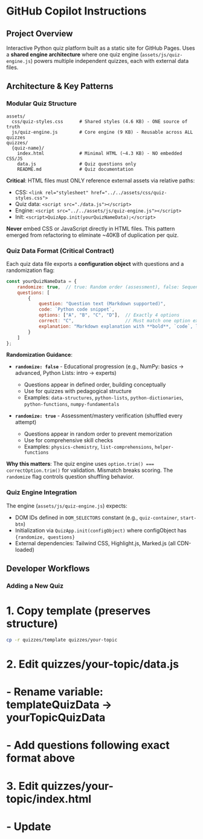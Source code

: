 # GitHub Copilot Instructions

## Project Overview
Interactive Python quiz platform built as a static site for GitHub Pages. Uses a **shared engine architecture** where one quiz engine (`assets/js/quiz-engine.js`) powers multiple independent quizzes, each with external data files.

## Architecture & Key Patterns

### Modular Quiz Structure
```
assets/
  css/quiz-styles.css      # Shared styles (4.6 KB) - ONE source of truth
  js/quiz-engine.js        # Core engine (9 KB) - Reusable across ALL quizzes
quizzes/
  {quiz-name}/
    index.html             # Minimal HTML (~4.3 KB) - NO embedded CSS/JS
    data.js                # Quiz questions only
    README.md              # Quiz documentation
```

**Critical**: HTML files must ONLY reference external assets via relative paths:
- CSS: `<link rel="stylesheet" href="../../assets/css/quiz-styles.css">`
- Quiz data: `<script src="./data.js"></script>`
- Engine: `<script src="../../assets/js/quiz-engine.js"></script>`
- Init: `<script>QuizApp.init(yourQuizNameData);</script>`

**Never** embed CSS or JavaScript directly in HTML files. This pattern emerged from refactoring to eliminate ~40KB of duplication per quiz.

### Quiz Data Format (Critical Contract)
Each quiz data file exports a **configuration object** with questions and a randomization flag:
```javascript
const yourQuizNameData = {
    randomize: true,  // true: Random order (assessment), false: Sequential order (educational)
    questions: [
        {
            question: "Question text (Markdown supported)",
            code: `Python code snippet`,
            options: ["A", "B", "C", "D"],  // Exactly 4 options
            correct: "C",                   // Must match one option exactly (string comparison)
            explanation: "Markdown explanation with **bold**, `code`, links"
        }
    ]
};
```

**Randomization Guidance**:
- **`randomize: false`** - Educational progression (e.g., NumPy: basics → advanced, Python Lists: intro → experts)
  - Questions appear in defined order, building conceptually
  - Use for quizzes with pedagogical structure
  - Examples: `data-structures`, `python-lists`, `python-dictionaries`, `python-functions`, `numpy-fundamentals`

- **`randomize: true`** - Assessment/mastery verification (shuffled every attempt)
  - Questions appear in random order to prevent memorization
  - Use for comprehensive skill checks
  - Examples: `physics-chemistry`, `list-comprehensions`, `helper-functions`

**Why this matters**: The quiz engine uses `option.trim() === correctOption.trim()` for validation. Mismatch breaks scoring. The `randomize` flag controls question shuffling behavior.

### Quiz Engine Integration
The engine (`assets/js/quiz-engine.js`) expects:
- DOM IDs defined in `DOM_SELECTORS` constant (e.g., `quiz-container`, `start-btn`)
- Initialization via `QuizApp.init(configObject)` where configObject has `{randomize, questions}`
- External dependencies: Tailwind CSS, Highlight.js, Marked.js (all CDN-loaded)

## Developer Workflows

### Adding a New Quiz
# 1. Copy template (preserves structure)
```bash
cp -r quizzes/template quizzes/your-topic
```

# 2. Edit quizzes/your-topic/data.js
#    - Rename variable: templateQuizData -> yourTopicQuizData
#    - Add questions following exact format above

# 3. Edit quizzes/your-topic/index.html
#    - Update <title> and <h1>
#    - Change init call: QuizApp.init(yourTopicQuizData)

# 4. Add card to index.html (root)
#    Copy existing quiz card, update title/description/link

# 5. Validate (CRITICAL before committing)

```bash
python validation/validate_your_quiz.py  # Create if needed
```

### File Size Verification (Anti-Corruption Check)
After creating/editing quiz HTML files:
```bash
ls -lh quizzes/*/index.html
# All should be ~4.3 KB. If 40+ KB, file is corrupted (embedded code detected)
```

**Historical note**: Initial refactoring had file corruption issues (45KB files with duplicate HTML tags). Always verify size.

### Testing Workflow
```bash
# Open quiz in browser (static files, no build needed)
# For VS Code dev container:
$BROWSER quizzes/your-quiz/index.html

# Validation scripts (run before committing quiz data)
python validation/validate_physics_chemistry.py
```

## Coding Conventions

### JavaScript (Quiz Engine & Data)
- **No semicolons** (codebase uses ASI)
- **Template literals** for multi-line strings (code blocks in questions)
- **Const** for all quiz data arrays
- **JSDoc comments** for functions in engine
- **DOM caching**: Store element references in `state.dom` object to avoid repeated queries

### CSS (Shared Styles)
- **Tailwind classes** for layout (CDN-loaded, no build)
- **Custom CSS** in `quiz-styles.css` for:
  - `.option-card` - Quiz answer buttons with Atom One Dark theme
  - `.feedback-correct/.feedback-incorrect` - Animation classes
  - `.code-block` - Fira Code font for code display
- **BEM-style naming** for custom classes (e.g., `google-bg`, `google-shadow`)

### Python (Validation Scripts)
- **Type hints required** (PEP 484) - matches quiz code style
- **Explicit imports** from `typing` module
- Place in `validation/` directory
- Name as `validate_{quiz_name}.py`

### HTML Structure
- **Spanish language** (`lang="es"`) - all UI text in Spanish
- **Responsive**: Mobile-first with Tailwind `md:` breakpoints
- **Accessibility**: Semantic HTML, proper button roles
- **Three-screen flow**: start-screen → question-screen → result-screen (toggled via `.hidden` class)

## External Dependencies (All CDN, No npm)
- **Tailwind CSS**: https://cdn.tailwindcss.com
- **Highlight.js** (v11.9.0): Python syntax highlighting with Atom One Dark theme
- **Marked.js**: Markdown parsing for questions/explanations
- **Fira Code font**: Monospace font for code blocks
- **Google Fonts**: Montserrat (primary font)

**Important**: Never add package.json or build tools. This is a static site designed for GitHub Pages zero-config deployment.

## Project-Specific Quirks

### Why Two Validation Directories?
Root has legacy `validate_*.py` files; canonical location is `validation/` folder. Use `validation/` for new scripts.

### Markdown in Quiz Data
Questions and explanations support full Markdown (via Marked.js):
- Links: `[text](url)`
- Code: `` `inline code` ``
- Bold: `**text**`
- Lists: `* item` or `1. item`

Rendered HTML is injected with `innerHTML` after `marked.parse()`.

### Code Block Rendering
All option cards are treated as code blocks (even single-letter answers) for visual consistency:
```javascript
button.innerHTML = `<pre><code class="language-python">${escapedCode}</code></pre>`;
hljs.highlightElement(button.querySelector('code'));
```

This design decision creates uniform styling and prevents layout shifts.

### Question Shuffling
Engine shuffles both:
1. Question order: `[...quizData].sort(() => Math.random() - 0.5)`
2. Option order per question: Ensures answers aren't always in same position

## Common Pitfall Prevention

### ❌ Don't Create Quizzes From Scratch
**Wrong**: Creating new HTML file manually → leads to missing DOM IDs, wrong paths, bloat

**Right**: Copy `quizzes/template/` → preserves required structure

### ❌ Don't Embed Code in HTML
**Wrong**: `<style>...</style>` or `<script>const quizData = [...]</script>` in HTML

**Right**: External references only (`<link>`, `<script src="">`)

### ❌ Don't Mismatch Variable Names
HTML init must match data.js export:
```javascript
// data.js
const algorithmsQuizData = [...];

// index.html
QuizApp.init(algorithmsQuizData);  // Names must match exactly
```

### ❌ Don't Skip Validation
Always test quiz logic with Python validation scripts before adding questions. Incorrect answers confuse learners.

## File Organization Philosophy

This project follows **separation of concerns by file type** rather than by feature:
- **Shared code** (engine, styles) → `assets/`
- **Quiz modules** (data, HTML, docs) → `quizzes/{name}/`
- **Tooling** (validation) → `validation/`

**Why not component-based folders?** GitHub Pages simplicity. No build step = straightforward deployment.

## Integration Points

### Root Index ↔ Quiz Pages
`index.html` (root) displays quiz cards with links to `quizzes/{name}/` directories. Each quiz is fully self-contained (can be accessed directly).

### Quiz HTML ↔ Engine
Quiz pages load engine via script tag, then call `QuizApp.init(data)`. Engine handles all:
- State management
- DOM manipulation
- Event handling
- Scoring
- Navigation

### Quiz Data ↔ Validation
Validation scripts import/copy functions from quiz code to verify correctness before publishing. Not automated in CI (manual verification workflow).
